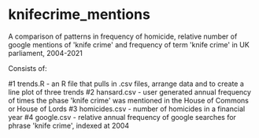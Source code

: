 # knifecrime_mentions
A comparison of patterns in frequency of homicide, relative number of google mentions of 'knife crime' and frequency of term 'knife crime' in UK parliament, 2004-2021

Consists of:

#1 trends.R - an R file that pulls in .csv files, arrange data and to create a line plot of three trends
#2 hansard.csv - user generated annual frequency of times the phase 'knife crime' was mentioned in the House of Commons or House of Lords
#3 homicides.csv - number of homicides in a financial year
#4 google.csv - relative annual frequency of google searches for phrase 'knife crime', indexed at 2004
